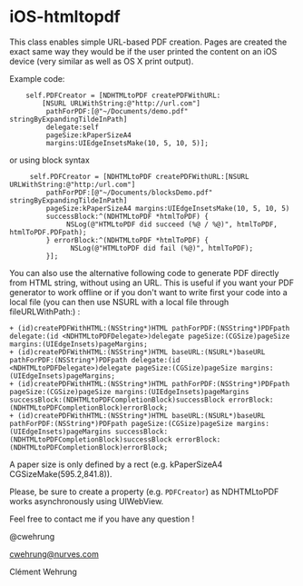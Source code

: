 iOS-htmltopdf
=============

This class enables simple URL-based PDF creation. Pages are created the exact same way they would be if the user printed the content on an iOS device (very similar as well as OS X print output).

Example code:

```
    self.PDFCreator = [NDHTMLtoPDF createPDFWithURL:
        [NSURL URLWithString:@"http://url.com"]
         pathForPDF:[@"~/Documents/demo.pdf" stringByExpandingTildeInPath]
         delegate:self
         pageSize:kPaperSizeA4
         margins:UIEdgeInsetsMake(10, 5, 10, 5)];
```

or using block syntax

```
     self.PDFCreator = [NDHTMLtoPDF createPDFWithURL:[NSURL URLWithString:@"http:/url.com"]
         pathForPDF:[@"~/Documents/blocksDemo.pdf" stringByExpandingTildeInPath]
         pageSize:kPaperSizeA4 margins:UIEdgeInsetsMake(10, 5, 10, 5)
         successBlock:^(NDHTMLtoPDF *htmlToPDF) {
              NSLog(@"HTMLtoPDF did succeed (%@ / %@)", htmlToPDF, htmlToPDF.PDFpath);
         } errorBlock:^(NDHTMLtoPDF *htmlToPDF) {
               NSLog(@"HTMLtoPDF did fail (%@)", htmlToPDF);
         }];
```

You can also use the alternative following code to generate PDF directly from HTML string, without using an URL. This is useful if you want your PDF generator to work offline or if you don't want to write first your code into a local file (you can then use NSURL with a local file through fileURLWithPath:) :

```
+ (id)createPDFWithHTML:(NSString*)HTML pathForPDF:(NSString*)PDFpath delegate:(id <NDHTMLtoPDFDelegate>)delegate pageSize:(CGSize)pageSize margins:(UIEdgeInsets)pageMargins;
+ (id)createPDFWithHTML:(NSString*)HTML baseURL:(NSURL*)baseURL pathForPDF:(NSString*)PDFpath delegate:(id <NDHTMLtoPDFDelegate>)delegate pageSize:(CGSize)pageSize margins:(UIEdgeInsets)pageMargins;
+ (id)createPDFWithHTML:(NSString*)HTML pathForPDF:(NSString*)PDFpath pageSize:(CGSize)pageSize margins:(UIEdgeInsets)pageMargins successBlock:(NDHTMLtoPDFCompletionBlock)successBlock errorBlock:(NDHTMLtoPDFCompletionBlock)errorBlock;
+ (id)createPDFWithHTML:(NSString*)HTML baseURL:(NSURL*)baseURL pathForPDF:(NSString*)PDFpath pageSize:(CGSize)pageSize margins:(UIEdgeInsets)pageMargins successBlock:(NDHTMLtoPDFCompletionBlock)successBlock errorBlock:(NDHTMLtoPDFCompletionBlock)errorBlock;
```

A paper size is only defined by a rect (e.g. kPaperSizeA4 CGSizeMake(595.2,841.8)).

Please, be sure to create a property (e.g. `PDFCreator`) as NDHTMLtoPDF works asynchronously using UIWebView.

Feel free to contact me if you have any question !

@cwehrung

cwehrung@nurves.com

Clément Wehrung
